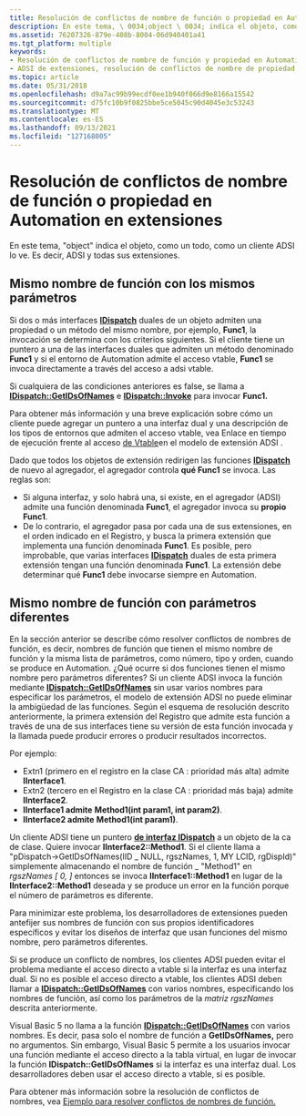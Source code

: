 ```yaml
---
title: Resolución de conflictos de nombre de función o propiedad en Automation en extensiones
description: En este tema, \ 0034;object \ 0034; indica el objeto, como un todo, como un cliente ADSI lo ve. Es decir, ADSI y todas sus extensiones.
ms.assetid: 76207326-879e-408b-8004-06d940401a41
ms.tgt_platform: multiple
keywords:
- Resolución de conflictos de nombre de función y propiedad en Automation en extensiones
- ADSI de extensiones, resolución de conflictos de nombre de propiedad y función en Automation
ms.topic: article
ms.date: 05/31/2018
ms.openlocfilehash: d9a7ac99b99ecdf0ee1b940f066d9e8166a15542
ms.sourcegitcommit: d75fc10b9f0825bbe5ce5045c90d4045e3c53243
ms.translationtype: MT
ms.contentlocale: es-ES
ms.lasthandoff: 09/13/2021
ms.locfileid: "127168005"
---
```

# <a name="resolution-of-functionproperty-name-conflicts-in-automation-in-extensions"></a>Resolución de conflictos de nombre de función o propiedad en Automation en extensiones

En este tema, "object" indica el objeto, como un todo, como un cliente ADSI lo ve. Es decir, ADSI y todas sus extensiones.

## <a name="same-function-name-with-the-same-parameters"></a>Mismo nombre de función con los mismos parámetros

Si dos o más interfaces [**IDispatch**](/windows/win32/api/oaidl/nn-oaidl-idispatch) duales de un objeto admiten una propiedad o un método del mismo nombre, por ejemplo, **Func1**, la invocación se determina con los criterios siguientes. Si el cliente tiene un puntero a una de las interfaces duales que admiten un método denominado **Func1** y si el entorno de Automation admite el acceso vtable, **Func1** se invoca directamente a través del acceso a adsi vtable.

Si cualquiera de las condiciones anteriores es false, se llama a [**IDispatch::GetIDsOfNames**](/windows/win32/api/oaidl/nf-oaidl-idispatch-getidsofnames) e [**IDispatch::Invoke**](/windows/win32/api/oaidl/nf-oaidl-idispatch-invoke) para invocar **Func1.**

Para obtener más información y una breve explicación sobre cómo un cliente puede agregar un puntero a una interfaz dual y una descripción de los tipos de entornos que admiten el acceso vtable, vea Enlace en tiempo de ejecución frente al acceso [de Vtable](late-binding-vs--vtable-access-in-the-adsi-extension-model.md)en el modelo de extensión ADSI .

Dado que todos los objetos de extensión redirigen las funciones [**IDispatch**](/windows/win32/api/oaidl/nn-oaidl-idispatch) de nuevo al agregador, el agregador controla **qué Func1** se invoca. Las reglas son:

-   Si alguna interfaz, y solo habrá una, si existe, en el agregador (ADSI) admite una función denominada **Func1**, el agregador invoca su **propio Func1**.
-   De lo contrario, el agregador pasa por cada una de sus extensiones, en el orden indicado en el Registro, y busca la primera extensión que implementa una función denominada **Func1**. Es posible, pero improbable, que varias interfaces [**IDispatch**](/windows/win32/api/oaidl/nn-oaidl-idispatch) duales de esta primera extensión tengan una función denominada **Func1**. La extensión debe determinar qué **Func1** debe invocarse siempre en Automation.

## <a name="same-function-name-with-different-parameters"></a>Mismo nombre de función con parámetros diferentes

En la sección anterior se describe cómo resolver conflictos de nombres de función, es decir, nombres de función que tienen el mismo nombre de función y la misma lista de parámetros, como número, tipo y orden, cuando se produce en Automation. ¿Qué ocurre si dos funciones tienen el mismo nombre pero parámetros diferentes? Si un cliente ADSI invoca la función mediante [**IDispatch::GetIDsOfNames**](/windows/win32/api/oaidl/nf-oaidl-idispatch-getidsofnames) sin usar varios nombres para especificar los parámetros, el modelo de extensión ADSI no puede eliminar la ambigüedad de las funciones. Según el esquema de resolución descrito anteriormente, la primera extensión del Registro que admite esta función a través de una de sus interfaces tiene su versión de esta función invocada y la llamada puede producir errores o producir resultados incorrectos.

Por ejemplo:

-   Extn1 (primero en el registro en la clase CA : prioridad más alta) admite **IInterface1**.
-   Extn2 (tercero en el Registro en la clase CA : prioridad más baja) admite **IInterface2**.
-   **IInterface1 admite** **Method1(int param1, int param2)**.
-   **IInterface2 admite** **Method1(int param1)**.

Un cliente ADSI tiene un puntero [**de interfaz IDispatch**](/windows/win32/api/oaidl/nn-oaidl-idispatch) a un objeto de la ca de clase. Quiere invocar **IInterface2::Method1**. Si el cliente llama a "pDispatch->GetIDsOfNames(IID \_ NULL, rgszNames, 1, MY LCID, rgDispId)" simplemente almacenando el nombre de función \_ "Method1" en *rgszNames \[ 0, \]* entonces se invoca **IInterface1::Method1** en lugar de la **IInterface2::Method1** deseada y se produce un error en la función porque el número de parámetros es diferente.

Para minimizar este problema, los desarrolladores de extensiones pueden antefijer sus nombres de función con sus propios identificadores específicos y evitar los diseños de interfaz que usan funciones del mismo nombre, pero parámetros diferentes.

Si se produce un conflicto de nombres, los clientes ADSI pueden evitar el problema mediante el acceso directo a vtable si la interfaz es una interfaz dual. Si no es posible el acceso directo a vtable, los clientes ADSI deben llamar a [**IDispatch::GetIDsOfNames**](/windows/win32/api/oaidl/nf-oaidl-idispatch-getidsofnames) con varios nombres, especificando los nombres de función, así como los parámetros de la *matriz rgszNames* descrita anteriormente.

Visual Basic 5 no llama a la función [**IDispatch::GetIDsOfNames**](/windows/win32/api/oaidl/nf-oaidl-idispatch-getidsofnames) con varios nombres. Es decir, pasa solo el nombre de función a **GetIDsOfNames,** pero no argumentos. Sin embargo, Visual Basic 5 permite a los usuarios invocar una función mediante el acceso directo a la tabla virtual, en lugar de invocar la función **IDispatch::GetIDsOfNames** si la interfaz es una interfaz dual. Los desarrolladores deben usar el acceso directo a vtable, si es posible.

Para obtener más información sobre la resolución de conflictos de nombres, vea [Ejemplo para resolver conflictos de nombres de función.](example-for-resolving-function-name-conflicts.md)

 

 